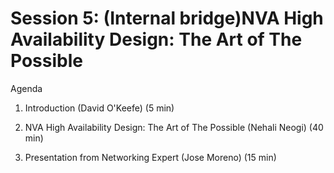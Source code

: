 # Session 5: (Internal bridge)NVA High Availability Design: The Art of The Possible

 

Agenda
1. Introduction (David O'Keefe) (5 min)

2. NVA High Availability Design: The Art of The Possible (Nehali Neogi) (40 min)

3. Presentation from Networking Expert (Jose Moreno) (15 min)


